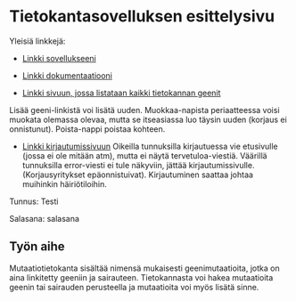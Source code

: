 # Tietokantasovelluksen esittelysivu

Yleisiä linkkejä:

* [Linkki sovellukseeni](https://junna.users.cs.helsinki.fi/tsoha)

* [Linkki dokumentaatiooni](https://github.com/NellaJ/Tsoha-Bootstrap/blob/master/doc/Dokumentaatio2109.pdf)

* [Linkki sivuun, jossa listataan kaikki tietokannan geenit](https://junna.users.cs.helsinki.fi/tsoha/geeni)

Lisää geeni-linkistä voi lisätä uuden.
Muokkaa-napista periaatteessa voisi muokata olemassa olevaa, mutta se itseasiassa luo täysin uuden (korjaus ei onnistunut).
Poista-nappi poistaa kohteen.

* [Linkki kirjautumissivuun](http://junna.users.cs.helsinki.fi/tsoha/login)
Oikeilla tunnuksilla kirjautuessa vie etusivulle (jossa ei ole mitään atm), mutta ei näytä tervetuloa-viestiä.
Väärillä tunnuksilla error-viesti ei tule näkyviin, jättää kirjautumissivulle. (Korjausyritykset epäonnistuivat). Kirjautuminen saattaa johtaa muihinkin häiriötiloihin.

Tunnus: Testi

Salasana: salasana

## Työn aihe

Mutaatiotietokanta sisältää nimensä mukaisesti geenimutaatioita, jotka on aina linkitetty geeniin ja sairauteen. Tietokannasta voi hakea mutaatioita geenin tai sairauden perusteella ja mutaatioita voi myös lisätä sinne.
